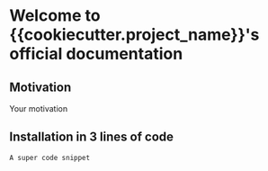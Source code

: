 # Welcome to {{cookiecutter.project_name}}'s official documentation

## Motivation

Your motivation

## Installation in 3 lines of code

```console
A super code snippet
```
